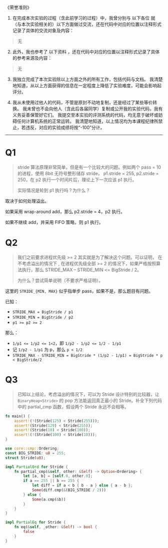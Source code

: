 《荣誉准则》

1. 在完成本次实验的过程（含此前学习的过程）中，我曾分别与 以下各位 就（与本次实验相关的）以下方面做过交流，还在代码中对应的位置以注释形式记录了具体的交流对象及内容：

> 无

2. 此外，我也参考了 以下资料 ，还在代码中对应的位置以注释形式记录了具体的参考来源及内容：

> 无

3. 我独立完成了本次实验除以上方面之外的所有工作，包括代码与文档。 我清楚地知道，从以上方面获得的信息在一定程度上降低了实验难度，可能会影响起评分。

4. 我从未使用过他人的代码，不管是原封不动地复制，还是经过了某些等价转换。 我未曾也不会向他人（含此后各届同学）复制或公开我的实验代码，我有义务妥善保管好它们。 我提交至本实验的评测系统的代码，均无意于破坏或妨碍任何计算机系统的正常运转。 我清楚地知道，以上情况均为本课程纪律所禁止，若违反，对应的实验成绩将按“-100”分计。

---

# Q1

>stride 算法原理非常简单，但是有一个比较大的问题。例如两个 pass = 10 的进程，使用 8bit 无符号整形储存 stride， p1.stride = 255, p2.stride = 250，在 p2 执行一个时间片后，理论上下一次应该 p1 执行。
>
> 实际情况是轮到 p1 执行吗？为什么？

取决于如何处理溢出。

如果采用 wrap-around add，那么 p2.stride = 4，p2 执行。

如果不继续 add，并采用 FIFO 策略，则 p1 执行。

# Q2

>我们之前要求进程优先级 >= 2 其实就是为了解决这个问题。可以证明， 在不考虑溢出的情况下 , 在进程优先级全部 >= 2 的情况下，如果严格按照算法执行，那么 STRIDE_MAX – STRIDE_MIN <= BigStride / 2。
>
>为什么？尝试简单说明（不要求严格证明）。

这里的 `STRIDE_{MIN, MAX}` 似乎指单步 pass，如果不是，那么题目有问题。

已知：
* `STRIDE_MAX = BigStride / p1`
* `STRIDE_MIN = BigStride / p2`
* `p1 >= p2 >= 2`

那么：
* `1/p1 <= 1/p2 <= 1<2`，即 `1/p2 - 1/p2 <= 1/2 - 1/p1`
* 记 `1/p2 - 1/p1` 为 p，那么 `p < 1/2`
* `STRIDE_MAX - STRIDE_MIN = BigStride * (1/p2 - 1/p1) = BigStride * p < BigStride/2`

# Q3

>已知以上结论，考虑溢出的情况下，可以为 Stride 设计特别的比较器，让 `BinaryHeap<Stride>` 的 pop 方法能返回真正最小的 Stride。补全下列代码中的 partial_cmp 函数，假设两个 Stride 永远不会相等。


```rust
fn main() {
    assert!(!(Stride(125) < Stride(255)));
    assert!(Stride(129) < Stride(255));
    assert!(Stride(10) < Stride(100));
    assert!(!(Stride(100) < Stride(10)));
}

use core::cmp::Ordering;
const BIG_STRIDE: u8 = 255;
struct Stride(u8);

impl PartialOrd for Stride {
    fn partial_cmp(&self, other: &Self) -> Option<Ordering> {
        let [a, b] = [self.0, other.0];
        if a == 255 || b == 255 {
            let diff = if a < b { b - a } else { a - b };
            Some(diff.cmp(&(BIG_STRIDE / 2)))
        } else {
            Some(a.cmp(&b))
        }
    }
}

impl PartialEq for Stride {
    fn eq(&self, _other: &Self) -> bool {
        false
    }
}
```
